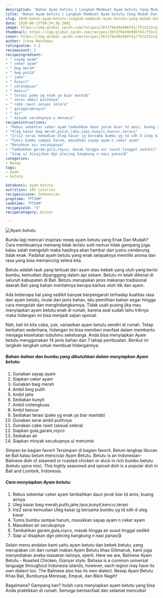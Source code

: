 ```yaml
---
description: "Bahan Ayam betutu | Langkah Membuat Ayam betutu Yang Mudah Dan Praktis"
title: "Bahan Ayam betutu | Langkah Membuat Ayam betutu Yang Mudah Dan Praktis"
slug: 1040-bahan-ayam-betutu-langkah-membuat-ayam-betutu-yang-mudah-dan-praktis
date: 2020-06-17T09:54:36.209Z
image: https://img-global.cpcdn.com/recipes/3bf279e49e986f41/751x532cq70/ayam-betutu-foto-resep-utama.jpg
thumbnail: https://img-global.cpcdn.com/recipes/3bf279e49e986f41/751x532cq70/ayam-betutu-foto-resep-utama.jpg
cover: https://img-global.cpcdn.com/recipes/3bf279e49e986f41/751x532cq70/ayam-betutu-foto-resep-utama.jpg
author: Irene Matthews
ratingvalue: 3.2
reviewcount: 3
recipeingredient:
- " sayap ayam"
- " ceker ayam"
- " bwg merah"
- " bwg putih"
- " jahe"
- " kunyit"
- " cmlengkuas"
- " kencur"
- " terasi pake yg enak ya biar mantab"
- " serai ambil putihnya"
- " cabe rawit sesuai selera"
- " gulagaramroyco"
- " air"
- " minyak secukupnya u menumis"
recipeinstructions:
- "Rebus sebentar ceker ayam tambahkan daun jeruk biar td amis, buang airnya"
- "Uleg kasar bwg merah,putih,jahe,laos,kunyit,kencur,terasi"
- "Iris2 serai kemudian Uleg kasar jg bersama bumbu yg td sdh d uleg kasar"
- "Tumis bumbu sampai harum, masukkan sayap ayam n ceker ayam"
- "Masukkan air secukupnya"
- "Tambahkan garam,gula,royco, masak hingga air susut tinggal sedikit"
- "Siap u/ disajikan dgn plecing kangkung n nasi panas😘"
categories:
- Resep
tags:
- ayam
- betutu

katakunci: ayam betutu 
nutrition: 185 calories
recipecuisine: Indonesian
preptime: "PT30M"
cooktime: "PT34M"
recipeyield: "3"
recipecategory: Dinner

---
```



![Ayam betutu](https://img-global.cpcdn.com/recipes/3bf279e49e986f41/751x532cq70/ayam-betutu-foto-resep-utama.jpg)

Bunda lagi mencari inspirasi resep ayam betutu yang Enak Dan Mudah? Cara membuatnya memang tidak terlalu sulit namun tidak gampang juga. kalau salah mengolah maka hasilnya akan hambar dan justru cenderung tidak enak. Padahal ayam betutu yang enak selayaknya memiliki aroma dan rasa yang bisa memancing selera kita.

Betutu adalah lauk yang terbuat dari ayam atau bebek yang utuh yang berisi bumbu, kemudian dipanggang dalam api sekam. Betutu ini telah dikenal di seluruh kabupaten di Bali. Betutu merupakan jenis makanan tradisional daerah Bali yang bahan mentahnya berupa karkas utuh itik dan ayam.

Ada beberapa hal yang sedikit banyak berpengaruh terhadap kualitas rasa dari ayam betutu, mulai dari jenis bahan, lalu pemilihan bahan segar hingga cara mengolah dan menghidangkannya. Tidak usah pusing jika mau menyiapkan ayam betutu enak di rumah, karena asal sudah tahu triknya maka hidangan ini bisa menjadi sajian spesial.


Nah, kali ini kita coba, yuk, variasikan ayam betutu sendiri di rumah. Tetap berbahan sederhana, hidangan ini bisa memberi manfaat dalam membantu menjaga kesehatan tubuhmu sekeluarga. Anda bisa menyiapkan Ayam betutu menggunakan 14 jenis bahan dan 7 tahap pembuatan. Berikut ini langkah-langkah untuk membuat hidangannya.

<!--inarticleads1-->

##### Bahan-bahan dan bumbu yang dibutuhkan dalam menyiapkan Ayam betutu:

1. Gunakan  sayap ayam
1. Siapkan  ceker ayam
1. Gunakan  bwg merah
1. Ambil  bwg putih
1. Ambil  jahe
1. Sediakan  kunyit
1. Ambil  cmlengkuas
1. Ambil  kencur
1. Sediakan  terasi (pake yg enak ya biar mantab)
1. Gunakan  serai ambil putihnya
1. Gunakan  cabe rawit (sesuai selera)
1. Siapkan  gula,garam,royco
1. Sediakan  air
1. Siapkan  minyak secukupnya u/ menumis


Simpan ke bagian favorit Tersimpan di bagian favorit. Belum lengkap liburan ke Bali kalau belum mencicipi Ayam Betutu. Betutu is an Indonesian-Balinese dish of steamed or roasted chicken or duck in rich bumbu betutu (betutu spice mix). This highly seasoned and spiced dish is a popular dish in Bali and Lombok, Indonesia. 

<!--inarticleads2-->

##### Cara menyiapkan Ayam betutu:

1. Rebus sebentar ceker ayam tambahkan daun jeruk biar td amis, buang airnya
1. Uleg kasar bwg merah,putih,jahe,laos,kunyit,kencur,terasi
1. Iris2 serai kemudian Uleg kasar jg bersama bumbu yg td sdh d uleg kasar
1. Tumis bumbu sampai harum, masukkan sayap ayam n ceker ayam
1. Masukkan air secukupnya
1. Tambahkan garam,gula,royco, masak hingga air susut tinggal sedikit
1. Siap u/ disajikan dgn plecing kangkung n nasi panas😘


Selain menu andalan kami yaitu ayam betutu dan bebek betutu, yang merupakan ciri dari rumah makan Ayam Betutu khas Gilimanuk, kami juga menyediakan aneka masakan lainnya, sperti. Here we are, Balinese Ayam Betutu - Roasted Chicken, Gianyar style. Bahasa is a common universal language throughout Indonesia islands, however, each region may have its own dialect too. The Balinese also has its own dialect. Resep Ayam Betutu Khas Bali, Bumbunya Meresap, Empuk, dan Bikin Nagih! 

Bagaimana? Gampang kan? Itulah cara menyiapkan ayam betutu yang bisa Anda praktikkan di rumah. Semoga bermanfaat dan selamat mencoba!
